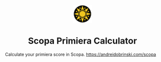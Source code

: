 <p align="center">
  <img alt="coin" src="https://raw.githubusercontent.com/andreidobrinski/scopa/master/src/images/coin.png" width="60" />
</p>
<h1 align="center">
  Scopa Primiera Calculator
</h1>

Calculate your primiera score in Scopa.
https://andreidobrinski.com/scopa
